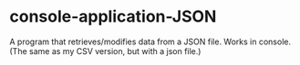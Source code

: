 # console-application-JSON
A program that retrieves/modifies data from a JSON file. Works in console. (The same as my CSV version, but with a json file.)
